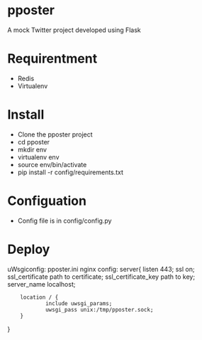 # pposter
A mock Twitter project developed using Flask

# Requirentment
- Redis
- Virtualenv

# Install
- Clone the pposter project
- cd pposter
- mkdir env
- virtualenv env
- source env/bin/activate
- pip install -r config/requirements.txt

# Configuation
- Config file is in config/config.py 

# Deploy
uWsgiconfig: pposter.ini
nginx config:
server{
        listen               443;
        ssl                  on;
        ssl_certificate      path to certificate;
        ssl_certificate_key  path to key;
        server_name  localhost;


        location / {
                include uwsgi_params;
                uwsgi_pass unix:/tmp/pposter.sock;
        } 
}
